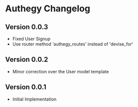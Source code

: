 # Authegy Changelog

## Version 0.0.3

- Fixed User Signup
- Use router method 'authegy_routes' instead of 'devise_for'

## Version 0.0.2

- Minor correction over the User model template

## Version 0.0.1

- Initial Implementation

